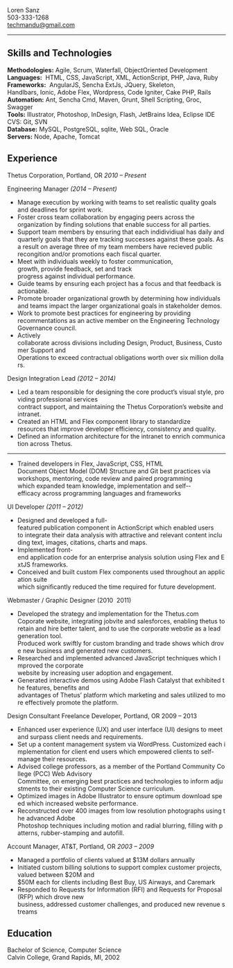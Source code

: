 Loren Sanz  
503-333-1268  
techmandu@gmail.com
*******************

Skills and Technologies
-----------------------
**Methodologies:** Agile, Scrum, Waterfall, Object­Oriented Development  
**Languages:**  HTML, CSS, JavaScript, XML, ActionScript, PHP, Java, Ruby
**Frameworks:**  AngularJS, Sencha ExtJs, JQuery, Skeleton, Handlbars, Ionic, Adobe Flex, Wordpress, Code Igniter, Cake PHP, Rails  
**Automation:** Ant, Sencha Cmd, Maven, Grunt, Shell Scripting, Groc, Swagger
**Tools:** Illustrator, Photoshop, InDesign, Flash, JetBrains Idea, Eclipse IDE
CVS: Git, SVN  
**Database:** MySQL, PostgreSQL, sqlite, Web SQL, Oracle  
**Servers:** Node, Apache, Tomcat

Experience
----------
Thetus Corporation, Portland, OR _2010 – Present_   

Engineering Manager _(2014 – Present)_  

* Manage execution by working with teams to set realistic quality goals and deadlines for sprint work.
* Foster cross team collaboration by engaging peers across the organization by finding solutions that enable success for all parties.
* Support team members by ensuring that each indidividiual has daily and quarterly goals that they are tracking successes against these goals.  As a result on average three of my team members have recieved public recongition and/or promotions each fiscal quarter.
* Meet with individuals weekly to foster communication, growth, provide feedback, set and track progress against individual performance. 
* Guide teams by ensuring each project has a focus and that feedback is actionable.
* Promote broader organizational growth by determining how individuals and teams impact the larger organizational goals in stakeholder demos. 
* Work to promote best practices for engineering by providing recommentations as an active member on the Engineering Technology Governance council. 
* Actively collaborate across divisions including Design, Product, Business, Customer Support and Operations to exceed contractual obligations worth over six million dollars.

Design Integration Lead *(2012 – 2014)*

* Led a team responsible for designing the core product’s visual style, providing professional services
contract support, and maintaining the Thetus Corporation’s website and intranet.
* Created an HTML and Flex component library to standardize resources that improve developer efficiency, consistency and quality.
* Defined an information architecture for the intranet to enrich communication across Thetus.
--------
* Trained developers in Flex, JavaScript, CSS, HTML Document Object Model (DOM) Structure and Git best practices via workshops, mentoring, code review and paired programming
which expanded team knowledge, implementation and self-­efficacy across programming languages
and frameworks

UI Developer *(2011 – 2012)*

* Designed and developed a full-featured publication component in ActionScript which enabled users
to integrate their data analysis with attractive and relevant content including text, images,
citations, charts and maps.
* Implemented front­end application code for an enterprise analysis solution using Flex and ExtJS
frameworks. 
* Conceived and built custom Flex components used throughout an application suite
which significantly reduced the time required for future development.


Webmaster / Graphic Designer (2010 ­ 2011)

* Developed the strategy and implementation for the Thetus.com Coporate website, integrating jobvite and salesforces, enabling thetus to retain and hire better talent, and to use the corporate webstie as a lead generation tool.
Produced work swiftly for custom branding and trade shows which drove new business and
generated new customers.
* Researched and implemented advanced JavaScript techniques which Improved the corporate
website by increasing user adoption and engagement.
* Generated interactive demos using Adobe Flash Catalyst that exhibited the features, benefits and
advantages of Thetus’ platform which marketing and sales utilized to more effectively promote the
platform.
 

Design Consultant Freelance Developer, Portland, OR 2009 – 2013

* Enhanced user experience (UX) and user interface (UI) designs to meet and surpass client needs
and requirements.
* Set up a content management system via WordPress. Customized each implementation for client
end users which empowered clients to self-manage their resources.
* Advised college professors, as a member of the Portland Community College (PCC) Web Advisory
Committee, on emerging best practices and technologies to inform adjustments to their existing
Computer Science curriculum.
* Optimized images in Adobe Illustrator to ensure optimum download speed which increased website
performance.
* Reconstructed over 400 images from low resolution photographs using the advanced Adobe
Photoshop techniques including motion and radial blurring, filling with patterns, rubber-­stamping
and auto­fill.
 

Account Manager, AT&T, Portland, OR *2003 – 2009*

* Managed a portfolio of clients valued at $13M dollars annually
* Initiated custom billing solutions to support complex customer projects, valued between $20M and
$50M each for clients including Best Buy, US Airways, and Caremark
* Responded to Requests for Information (RFI) and Requests for Proposal (RFP) which drove new
business, addressed customer challenges, and produced new revenue streams
 

Education
---------
Bachelor of Science, Computer Science  
Calvin College, Grand Rapids, MI, 2002
